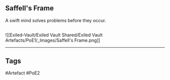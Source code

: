 ## Saffell's Frame
A swift mind solves problems before they occur.
##
![[Exiled-Vault/Exiled Vault Shared/Exiled Vault Artefacts/PoE1/_Images/Saffell's Frame.png]]

---
## Tags
#Artefact
#PoE2
